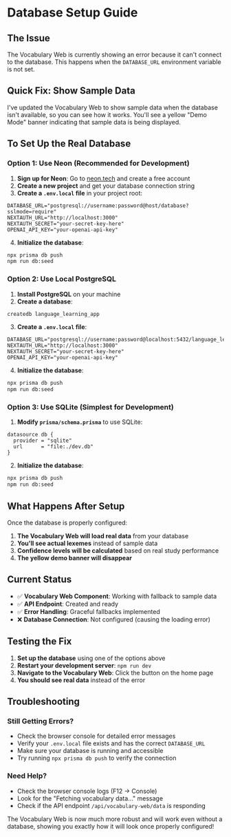 # Database Setup Guide

## The Issue

The Vocabulary Web is currently showing an error because it can't connect to the database. This happens when the `DATABASE_URL` environment variable is not set.

## Quick Fix: Show Sample Data

I've updated the Vocabulary Web to show sample data when the database isn't available, so you can see how it works. You'll see a yellow "Demo Mode" banner indicating that sample data is being displayed.

## To Set Up the Real Database

### Option 1: Use Neon (Recommended for Development)

1. **Sign up for Neon**: Go to [neon.tech](https://neon.tech) and create a free account
2. **Create a new project** and get your database connection string
3. **Create a `.env.local` file** in your project root:

```env
DATABASE_URL="postgresql://username:password@host/database?sslmode=require"
NEXTAUTH_URL="http://localhost:3000"
NEXTAUTH_SECRET="your-secret-key-here"
OPENAI_API_KEY="your-openai-api-key"
```

4. **Initialize the database**:
```bash
npx prisma db push
npm run db:seed
```

### Option 2: Use Local PostgreSQL

1. **Install PostgreSQL** on your machine
2. **Create a database**:
```bash
createdb language_learning_app
```

3. **Create a `.env.local` file**:
```env
DATABASE_URL="postgresql://username:password@localhost:5432/language_learning_app"
NEXTAUTH_URL="http://localhost:3000"
NEXTAUTH_SECRET="your-secret-key-here"
OPENAI_API_KEY="your-openai-api-key"
```

4. **Initialize the database**:
```bash
npx prisma db push
npm run db:seed
```

### Option 3: Use SQLite (Simplest for Development)

1. **Modify `prisma/schema.prisma`** to use SQLite:
```prisma
datasource db {
  provider = "sqlite"
  url      = "file:./dev.db"
}
```

2. **Initialize the database**:
```bash
npx prisma db push
npm run db:seed
```

## What Happens After Setup

Once the database is properly configured:

1. **The Vocabulary Web will load real data** from your database
2. **You'll see actual lexemes** instead of sample data
3. **Confidence levels will be calculated** based on real study performance
4. **The yellow demo banner will disappear**

## Current Status

- ✅ **Vocabulary Web Component**: Working with fallback to sample data
- ✅ **API Endpoint**: Created and ready
- ✅ **Error Handling**: Graceful fallbacks implemented
- ❌ **Database Connection**: Not configured (causing the loading error)

## Testing the Fix

1. **Set up the database** using one of the options above
2. **Restart your development server**: `npm run dev`
3. **Navigate to the Vocabulary Web**: Click the button on the home page
4. **You should see real data** instead of the error

## Troubleshooting

### Still Getting Errors?
- Check the browser console for detailed error messages
- Verify your `.env.local` file exists and has the correct `DATABASE_URL`
- Make sure your database is running and accessible
- Try running `npx prisma db push` to verify the connection

### Need Help?
- Check the browser console logs (F12 → Console)
- Look for the "Fetching vocabulary data..." message
- Check if the API endpoint `/api/vocabulary-web/data` is responding

The Vocabulary Web is now much more robust and will work even without a database, showing you exactly how it will look once properly configured!